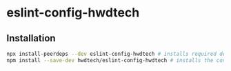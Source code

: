 # eslint-config-hwdtech

## Installation

```bash
npx install-peerdeps --dev eslint-config-hwdtech # installs required dependencies for eslint configuration
npm install --save-dev hwdtech/eslint-config-hwdtech # installs the config itself
```
